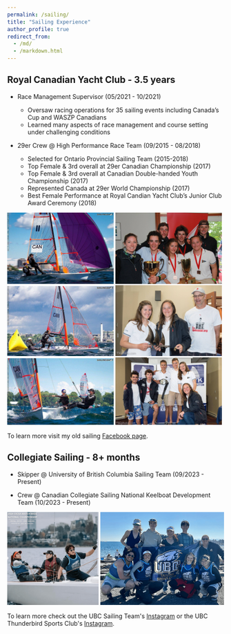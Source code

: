 ```yaml
---
permalink: /sailing/
title: "Sailing Experience"
author_profile: true
redirect_from: 
  - /md/
  - /markdown.html
---
```


## Royal Canadian Yacht Club - 3.5 years

* Race Management Supervisor (05/2021 - 10/2021)
    * Oversaw racing operations for 35 sailing events including Canada’s Cup and WASZP Canadians
    * Learned many aspects of race management and course setting under challenging conditions

* 29er Crew @ High Performance Race Team  (09/2015 - 08/2018)
    * Selected for Ontario Provincial Sailing Team (2015-2018)
    * Top Female & 3rd overall at 29er Canadian Championship (2017)
    * Top Female & 3rd overall at Canadian Double-handed Youth Championship (2017)
    * Represented Canada at 29er World Championship (2017)
    * Best Female Performance at Royal Candian Yacht Club’s Junior Club Award Ceremony (2018)


<img src="../images/29er_sailing1.jpg" alt="Image 1" style="max-width: 49%; display: inline-block;">
<img src="../images/29er_sailing2.jpg" alt="Image 2" style="max-width: 49%; display: inline-block;">
<img src="../images/29er_sailing5.jpg" alt="Image 3" style="max-width: 49%; display: inline-block;">
<img src="../images/29er_sailing4.jpg" alt="Image 4" style="max-width: 49%; display: inline-block;">
<img src="../images/29er_sailing6.jpg" alt="Image 5" style="max-width: 49%; display: inline-block;">
<img src="../images/29er_sailing3.jpg" alt="Image 6" style="max-width: 49%; display: inline-block;">

To learn more visit my old sailing [Facebook page](https://www.facebook.com/SophAndAsh/).

## Collegiate Sailing - 8+ months

* Skipper @ University of British Columbia Sailing Team (09/2023 - Present)

* Crew @ Canadian Collegiate Sailing National Keelboat Development Team (10/2023 - Present)

<img src="../images/UBC_sailing0.png" alt="Image 1" style="max-width: 42%; display: inline-block;">
<img src="../images/UBC_sailing1.png" alt="Image 2" style="max-width: 57%; display: inline-block;">

To learn more check out the UBC Sailing Team's [Instagram](https://www.instagram.com/ubcsailing/) or the UBC Thunderbird Sports Club's [Instagram](https://www.instagram.com/ubctsc/?hl=en).